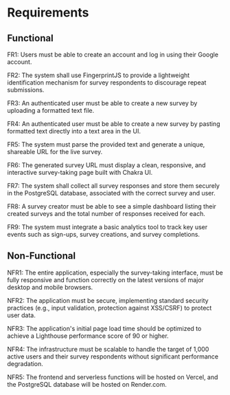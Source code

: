# Requirements

## Functional
FR1: Users must be able to create an account and log in using their Google account.

FR2: The system shall use FingerprintJS to provide a lightweight identification mechanism for survey respondents to discourage repeat submissions.

FR3: An authenticated user must be able to create a new survey by uploading a formatted text file.

FR4: An authenticated user must be able to create a new survey by pasting formatted text directly into a text area in the UI.

FR5: The system must parse the provided text and generate a unique, shareable URL for the live survey.

FR6: The generated survey URL must display a clean, responsive, and interactive survey-taking page built with Chakra UI.

FR7: The system shall collect all survey responses and store them securely in the PostgreSQL database, associated with the correct survey and user.

FR8: A survey creator must be able to see a simple dashboard listing their created surveys and the total number of responses received for each.

FR9: The system must integrate a basic analytics tool to track key user events such as sign-ups, survey creations, and survey completions.

## Non-Functional
NFR1: The entire application, especially the survey-taking interface, must be fully responsive and function correctly on the latest versions of major desktop and mobile browsers.

NFR2: The application must be secure, implementing standard security practices (e.g., input validation, protection against XSS/CSRF) to protect user data.

NFR3: The application's initial page load time should be optimized to achieve a Lighthouse performance score of 90 or higher.

NFR4: The infrastructure must be scalable to handle the target of 1,000 active users and their survey respondents without significant performance degradation.

NFR5: The frontend and serverless functions will be hosted on Vercel, and the PostgreSQL database will be hosted on Render.com.
